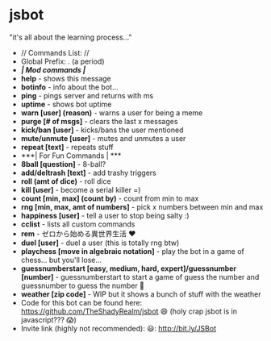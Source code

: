 # jsbot
"it's all about the learning process..." 
- // Commands List: //
- Global Prefix: . (a period)
- ***| Mod commands |***
- **help** - shows this message 
- **botinfo** - info about the bot... 
- **ping** - pings server and returns with ms 
- **uptime** - shows bot uptime 
- **warn [user] (reason)** - warns a user for being a meme 
- **purge [# of msgs]** - clears the last x messages 
- **kick/ban [user]** - kicks/bans the user mentioned 
- **mute/unmute [user]** - mutes and unmutes a user 
- **repeat [text]** - repeats stuff 
- ***| For Fun Commands | ***
- **8ball [question]** - 8-ball? 
- **add/deltrash [text]** - add trashy triggers 
- **roll (amt of dice)** - roll dice 
- **kill [user]** - become a serial killer =) 
- **count [min, max] (count by)** - count from min to max 
- **rng [min, max, amt of numbers]** - pick x numbers between min and max 
- **happiness [user]** - tell a user to stop being salty :) 
- **cclist** - lists all custom commands 
- **rem** - ゼロから始める異世界生活 :heart: 
- **duel [user]** - duel a user (this is totally rng btw) 
- **playchess [move in algebraic notation]** - play the bot in a game of chess... but you'll lose...
- **guessnumberstart [easy, medium, hard, expert]/guessnumber [number]** - guessnumberstart to start a game of guess the number and guessnumber to guess the number :eyes:
- **weather [zip code]** - WIP but it shows a bunch of stuff with the weather
- Code for this bot can be found here: https://github.com/TheShadyRealm/jsbot :smile: (holy crap jsbot is in javascript??? :scream:) 
- Invite link (highly not recommended): :smiley:: http://bit.ly/JSBot
